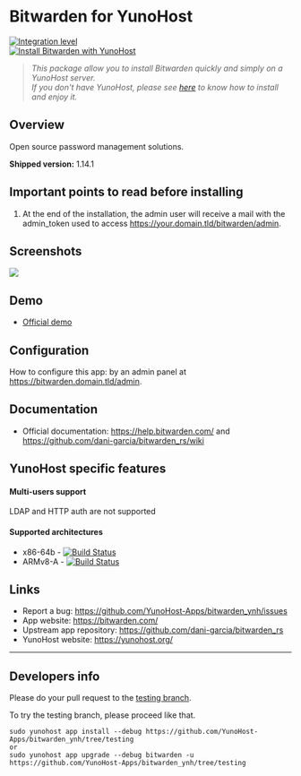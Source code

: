 # Bitwarden for YunoHost

[![Integration level](https://dash.yunohost.org/integration/bitwarden.svg)](https://dash.yunohost.org/appci/app/bitwarden)  
[![Install Bitwarden with YunoHost](https://install-app.yunohost.org/install-with-yunohost.png)](https://install-app.yunohost.org/?app=bitwarden)

> *This package allow you to install Bitwarden quickly and simply on a YunoHost server.  
If you don't have YunoHost, please see [here](https://yunohost.org/#/install) to know how to install and enjoy it.*

## Overview
Open source password management solutions.

**Shipped version:** 1.14.1

## Important points to read before installing

1. At the end of the installation, the admin user will receive a mail with the admin_token used to access https://your.domain.tld/bitwarden/admin.

## Screenshots

![](https://bitwarden.com/images/hero.png)

## Demo

* [Official demo](https://vault.bitwarden.com/#/register)

## Configuration

How to configure this app: by an admin panel at https://bitwarden.domain.tld/admin.

## Documentation

 * Official documentation: https://help.bitwarden.com/ and https://github.com/dani-garcia/bitwarden_rs/wiki

## YunoHost specific features

#### Multi-users support

LDAP and HTTP auth are not supported

#### Supported architectures

* x86-64b - [![Build Status](https://ci-apps.yunohost.org/ci/logs/bitwarden%20%28Apps%29.svg)](https://ci-apps.yunohost.org/ci/apps/bitwarden/)
* ARMv8-A - [![Build Status](https://ci-apps-arm.yunohost.org/ci/logs/bitwarden%20%28Apps%29.svg)](https://ci-apps-arm.yunohost.org/ci/apps/bitwarden/)

## Links

 * Report a bug: https://github.com/YunoHost-Apps/bitwarden_ynh/issues
 * App website: https://bitwarden.com/
 * Upstream app repository: https://github.com/dani-garcia/bitwarden_rs
 * YunoHost website: https://yunohost.org/

---

Developers info
----------------

Please do your pull request to the [testing branch](https://github.com/YunoHost-Apps/bitwarden_ynh/tree/testing).

To try the testing branch, please proceed like that.
```
sudo yunohost app install --debug https://github.com/YunoHost-Apps/bitwarden_ynh/tree/testing
or
sudo yunohost app upgrade --debug bitwarden -u https://github.com/YunoHost-Apps/bitwarden_ynh/tree/testing
```
